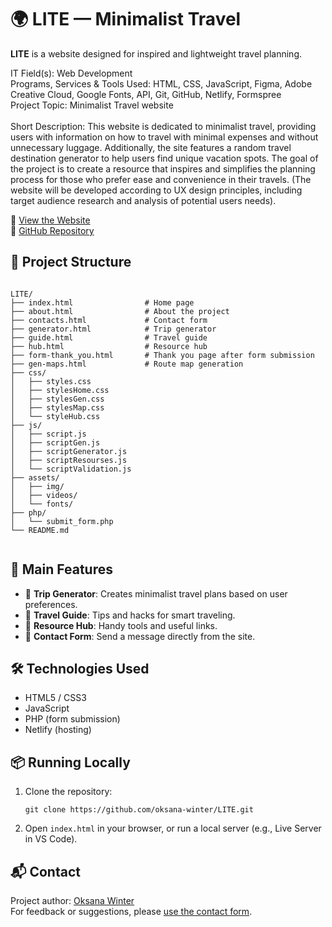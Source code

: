 

  <h1>🌍 LITE — Minimalist Travel</h1>

  <p><strong>LITE</strong> is a website designed for inspired and lightweight travel planning. </p>

IT Field(s): Web Development <br>
Programs, Services & Tools Used: HTML, CSS, JavaScript, Figma, Adobe Creative Cloud, Google Fonts, API, Git, GitHub, Netlify, Formspree <br>
Project Topic: Minimalist Travel website <br>
<br>
Short Description: This website is dedicated to minimalist travel, providing users with information on how to travel with minimal expenses and without unnecessary luggage. Additionally, the site features a random travel destination generator to help users find unique vacation spots. The goal of the project is to create a resource that inspires and simplifies the planning process for those who prefer ease and convenience in their travels. (The website will be developed according to UX design principles, including target audience research and analysis of potential users needs).<br>

  <p>🚀 <a href="https://lite-travel.netlify.app/" target="_blank">View the Website</a><br>
     📁 <a href="https://github.com/oksana-winter/LITE" target="_blank">GitHub Repository</a></p>

  <div class="section">
    <h2>🧩 Project Structure</h2>
    <pre><code>
LITE/
├── index.html                # Home page
├── about.html                # About the project
├── contacts.html             # Contact form
├── generator.html            # Trip generator
├── guide.html                # Travel guide
├── hub.html                  # Resource hub
├── form-thank_you.html       # Thank you page after form submission
├── gen-maps.html             # Route map generation
├── css/
│   ├── styles.css
│   ├── stylesHome.css
│   ├── stylesGen.css
│   ├── stylesMap.css
│   └── styleHub.css
├── js/
│   ├── script.js
│   ├── scriptGen.js
│   ├── scriptGenerator.js
│   ├── scriptResourses.js
│   └── scriptValidation.js
├── assets/
│   ├── img/
│   ├── videos/
│   └── fonts/
├── php/
│   └── submit_form.php
└── README.md
    </code></pre>
  </div>

  <div class="section">
    <h2>📌 Main Features</h2>
    <ul>
      <li>🎒 <strong>Trip Generator</strong>: Creates minimalist travel plans based on user preferences.</li>
      <li>🧭 <strong>Travel Guide</strong>: Tips and hacks for smart traveling.</li>
      <li>🧰 <strong>Resource Hub</strong>: Handy tools and useful links.</li>
      <li>💌 <strong>Contact Form</strong>: Send a message directly from the site.</li>
    </ul>
  </div>

  <div class="section">
    <h2>🛠 Technologies Used</h2>
    <ul>
      <li>HTML5 / CSS3</li>
      <li>JavaScript</li>
      <li>PHP (form submission)</li>
      <li>Netlify (hosting)</li>
    </ul>
  </div>

  <div class="section">
    <h2>📦 Running Locally</h2>
    <ol>
      <li>Clone the repository:<br>
        <pre><code>git clone https://github.com/oksana-winter/LITE.git</code></pre>
      </li>
      <li>Open <code>index.html</code> in your browser, or run a local server (e.g., Live Server in VS Code).</li>
    </ol>
  </div>


  <div class="section">
    <h2>📬 Contact</h2>
    <p>Project author: <a href="https://github.com/oksana-winter" target="_blank">Oksana Winter</a><br>
       For feedback or suggestions, please <a href="https://lite-travel.netlify.app/contacts.html" target="_blank">use the contact form</a>.
    </p>
  </div>

</body>
</html>
